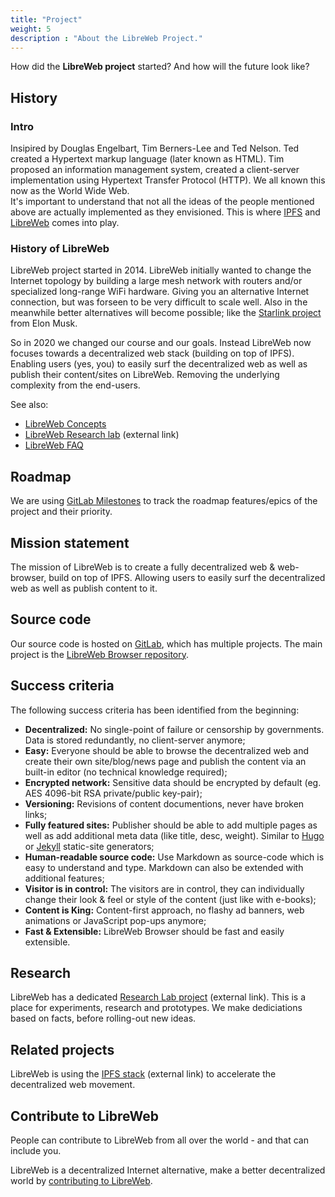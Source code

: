 ```yaml
---
title: "Project"
weight: 5
description : "About the LibreWeb Project."
---
```


How did the **LibreWeb project** started? And how will the future look like?

## History

### Intro

Insipired by Douglas Engelbart, Tim Berners-Lee and Ted Nelson. Ted created a Hypertext markup language (later known as HTML). Tim proposed an information management system, created a client-server implementation using Hypertext Transfer Protocol (HTTP). We all known this now as the World Wide Web.  
It's important to understand that not all the ideas of the people mentioned above are actually implemented as they envisioned. This is where [IPFS](https://ipfs.io) and [LibreWeb](https://libreweb.org) comes into play.

### History of LibreWeb

LibreWeb project started in 2014. LibreWeb initially wanted to change the Internet topology by building a large mesh network with routers and/or specialized long-range WiFi hardware. Giving you an alternative Internet connection, but was forseen to be very difficult to scale well. Also in the meanwhile better alternatives will become possible; like the [Starlink project](https://www.starlink.com/) from Elon Musk.

So in 2020 we changed our course and our goals. Instead LibreWeb now focuses towards a decentralized web stack (building on top of IPFS). Enabling users (yes, you) to easily surf the decentralized web as well as publish their content/sites on LibreWeb. Removing the underlying complexity from the end-users.

See also:

* [LibreWeb Concepts](/concepts)
* [LibreWeb Research lab](https://gitlab.melroy.org/libreweb/research_lab/-/blob/master/research.md) (external link)
* [LibreWeb FAQ](/faq)

## Roadmap

We are using [GitLab Milestones](https://gitlab.melroy.org/libreweb/browser/-/milestones) to track the roadmap features/epics of the project and their priority.

## Mission statement

The mission of LibreWeb is to create a fully decentralized web & web-browser, build on top of IPFS. Allowing users to easily surf the decentralized web as well as publish content to it.

## Source code

Our source code is hosted on [GitLab](https://gitlab.melroy.org/libreweb), which has multiple projects. The main project is the [LibreWeb Browser repository](https://gitlab.melroy.org/libreweb/browser).

## Success criteria

The following success criteria has been identified from the beginning:

* **Decentralized:** No single-point of failure or censorship by governments. Data is stored redundantly, no client-server anymore;
* **Easy:** Everyone should be able to browse the decentralized web and create their own site/blog/news page and publish the content via an built-in editor (no technical knowledge required);
* **Encrypted network:** Sensitive data should be encrypted by default (eg. AES 4096-bit RSA private/public key-pair);
* **Versioning:** Revisions of content documentions, never have broken links;
* **Fully featured sites:** Publisher should be able to add multiple pages as well as add additional meta data (like title, desc, weight). Similar to [Hugo](https://gohugo.io/) or [Jekyll](https://jekyllrb.com/) static-site generators;
* **Human-readable source code:** Use Markdown as source-code which is easy to understand and type. Markdown can also be extended with additional features;
* **Visitor is in control:** The visitors are in control, they can individually change their look & feel or style of the content (just like with e-books);
* **Content is King:** Content-first approach, no flashy ad banners, web animations or JavaScript pop-ups anymore;
* **Fast & Extensible:** LibreWeb Browser should be fast and easily extensible.

## Research

LibreWeb has a dedicated [Research Lab project](https://gitlab.melroy.org/libreweb/research_lab) (external link). This is a place for experiments, research and prototypes. We make dediciations based on facts, before rolling-out new ideas.

## Related projects

LibreWeb is using the [IPFS stack](https://ipfs.io/) (external link) to accelerate the decentralized web movement.

## Contribute to LibreWeb

People can contribute to LibreWeb from all over the world - and that can include you.

LibreWeb is a decentralized Internet alternative, make a better decentralized world by [contributing to LibreWeb](/project/contribute).
